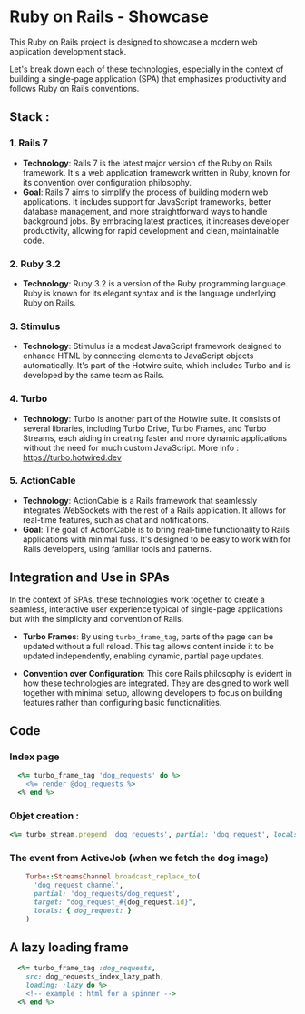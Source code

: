 # Ruby on Rails - Showcase

This Ruby on Rails project is designed to showcase a modern web application development stack.

Let's break down each of these technologies, especially in the context of building a single-page application (SPA) that emphasizes productivity and follows Ruby on Rails conventions.

## Stack :

### 1. **Rails 7**
   - **Technology**: Rails 7 is the latest major version of the Ruby on Rails framework. It's a web application framework written in Ruby, known for its convention over configuration philosophy.
   - **Goal**: Rails 7 aims to simplify the process of building modern web applications. It includes support for JavaScript frameworks, better database management, and more straightforward ways to handle background jobs. By embracing latest practices, it increases developer productivity, allowing for rapid development and clean, maintainable code.

### 2. **Ruby 3.2**
   - **Technology**: Ruby 3.2 is a version of the Ruby programming language. Ruby is known for its elegant syntax and is the language underlying Ruby on Rails.

### 3. **Stimulus**
   - **Technology**: Stimulus is a modest JavaScript framework designed to enhance HTML by connecting elements to JavaScript objects automatically. It's part of the Hotwire suite, which includes Turbo and is developed by the same team as Rails.


### 4. **Turbo**
   - **Technology**: Turbo is another part of the Hotwire suite. It consists of several libraries, including Turbo Drive, Turbo Frames, and Turbo Streams, each aiding in creating faster and more dynamic applications without the need for much custom JavaScript.
   More info : https://turbo.hotwired.dev

### 5. **ActionCable**
   - **Technology**: ActionCable is a Rails framework that seamlessly integrates WebSockets with the rest of a Rails application. It allows for real-time features, such as chat and notifications.
   - **Goal**: The goal of ActionCable is to bring real-time functionality to Rails applications with minimal fuss. It's designed to be easy to work with for Rails developers, using familiar tools and patterns.

## Integration and Use in SPAs
In the context of SPAs, these technologies work together to create a seamless, interactive user experience typical of single-page applications but with the simplicity and convention of Rails. 

- **Turbo Frames**: By using `turbo_frame_tag`, parts of the page can be updated without a full reload. This tag allows content inside it to be updated independently, enabling dynamic, partial page updates.
  
- **Convention over Configuration**: This core Rails philosophy is evident in how these technologies are integrated. They are designed to work well together with minimal setup, allowing developers to focus on building features rather than configuring basic functionalities.


## Code

### Index page
```ruby
  <%= turbo_frame_tag 'dog_requests' do %>
    <%= render @dog_requests %>
  <% end %>
```

### Objet creation :
```ruby
<%= turbo_stream.prepend 'dog_requests', partial: 'dog_request', locals: { dog_request: @dog_request } %>

```

### The event from ActiveJob (when we fetch the dog image)

```ruby
    Turbo::StreamsChannel.broadcast_replace_to(
      'dog_request_channel',
      partial: 'dog_requests/dog_request',
      target: "dog_request_#{dog_request.id}",
      locals: { dog_request: }
    )
```


## A lazy loading frame

```ruby
  <%= turbo_frame_tag :dog_requests,
    src: dog_requests_index_lazy_path,
    loading: :lazy do %>
    <!-- example : html for a spinner -->
  <% end %>
```

